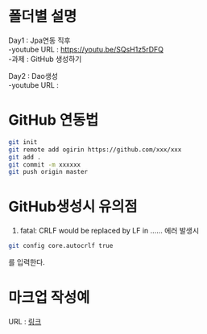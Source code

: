 # 폴더별 설명  
Day1 : Jpa연동 직후  
  -youtube URL : https://youtu.be/SQsH1z5rDFQ  
  -과제 : GitHub 생성하기  

Day2 : Dao생성  
  -youtube URL : 
  

# GitHub 연동법  
```bash
git init  
git remote add ogirin https://github.com/xxx/xxx  
git add .  
git commit -m xxxxxx  
git push origin master  
```

# GitHub생성시 유의점
1. fatal: CRLF would be replaced by LF in ...... 에러 발생시
```bash
git config core.autocrlf true
```  
를 입력한다.

# 마크업 작성예
URL : [링크](https://www.makeareadme.com/)
